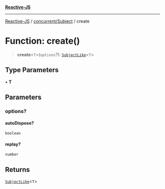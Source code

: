 [**Reactive-JS**](../../../README.md)

***

[Reactive-JS](../../../README.md) / [concurrent/Subject](../README.md) / create

# Function: create()

> **create**\<`T`\>(`options`?): [`SubjectLike`](../../interfaces/SubjectLike.md)\<`T`\>

## Type Parameters

• **T**

## Parameters

### options?

#### autoDispose?

`boolean`

#### replay?

`number`

## Returns

[`SubjectLike`](../../interfaces/SubjectLike.md)\<`T`\>
